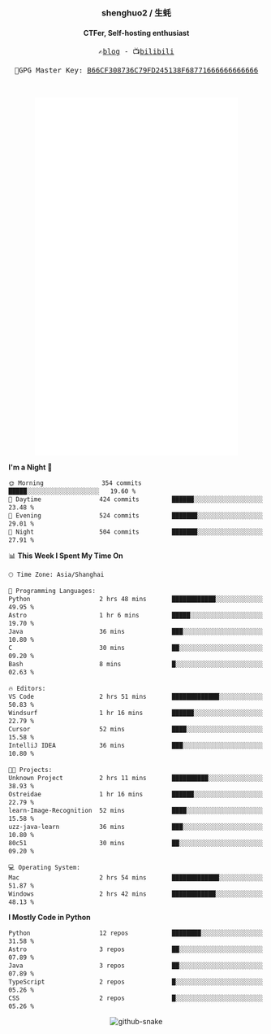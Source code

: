 <h3 align="center"> shenghuo2 / 生蚝 </h3>
<h4 align="center" >CTFer, Self-hosting enthusiast</h3>


<p align="center">
  <samp>
    ✍️<a href="https://blog.shenghuo2.top/">blog</a> -
    📺<a href="https://space.bilibili.com/85894935">bilibili</a>
  </samp>
</p>
<p align="center">
  <samp>
     🔐GPG Master Key: <a align="center" href="https://github.com/shenghuo2.gpg">B66CF308736C79FD245138F68771666666666666</a>
  </samp>
</p>
<br>
<p align="center">
  <a href="https://github.com/shenghuo2">
    <img width="400" align="top" src="https://github.com/shenghuo2/shenghuo2/blob/main/metrics.left.svg" />
  </a>
  <a href="https://github.com/shenghuo2">
    <img width="400" align="top" src="https://github.com/shenghuo2/shenghuo2/blob/main/metrics.right.svg" />
  </a>
</p>


<!--START_SECTION:waka-->
**I'm a Night 🦉** 

```text
🌞 Morning                354 commits         █████░░░░░░░░░░░░░░░░░░░░   19.60 % 
🌆 Daytime                424 commits         ██████░░░░░░░░░░░░░░░░░░░   23.48 % 
🌃 Evening                524 commits         ███████░░░░░░░░░░░░░░░░░░   29.01 % 
🌙 Night                  504 commits         ███████░░░░░░░░░░░░░░░░░░   27.91 % 
```


📊 **This Week I Spent My Time On** 

```text
🕑︎ Time Zone: Asia/Shanghai

💬 Programming Languages: 
Python                   2 hrs 48 mins       ████████████░░░░░░░░░░░░░   49.95 % 
Astro                    1 hr 6 mins         █████░░░░░░░░░░░░░░░░░░░░   19.70 % 
Java                     36 mins             ███░░░░░░░░░░░░░░░░░░░░░░   10.80 % 
C                        30 mins             ██░░░░░░░░░░░░░░░░░░░░░░░   09.20 % 
Bash                     8 mins              █░░░░░░░░░░░░░░░░░░░░░░░░   02.63 % 

🔥 Editors: 
VS Code                  2 hrs 51 mins       █████████████░░░░░░░░░░░░   50.83 % 
Windsurf                 1 hr 16 mins        ██████░░░░░░░░░░░░░░░░░░░   22.79 % 
Cursor                   52 mins             ████░░░░░░░░░░░░░░░░░░░░░   15.58 % 
IntelliJ IDEA            36 mins             ███░░░░░░░░░░░░░░░░░░░░░░   10.80 % 

🐱‍💻 Projects: 
Unknown Project          2 hrs 11 mins       ██████████░░░░░░░░░░░░░░░   38.93 % 
Ostreidae                1 hr 16 mins        ██████░░░░░░░░░░░░░░░░░░░   22.79 % 
learn-Image-Recognition  52 mins             ████░░░░░░░░░░░░░░░░░░░░░   15.58 % 
uzz-java-learn           36 mins             ███░░░░░░░░░░░░░░░░░░░░░░   10.80 % 
80c51                    30 mins             ██░░░░░░░░░░░░░░░░░░░░░░░   09.20 % 

💻 Operating System: 
Mac                      2 hrs 54 mins       █████████████░░░░░░░░░░░░   51.87 % 
Windows                  2 hrs 42 mins       ████████████░░░░░░░░░░░░░   48.13 % 
```

**I Mostly Code in Python** 

```text
Python                   12 repos            ████████░░░░░░░░░░░░░░░░░   31.58 % 
Astro                    3 repos             ██░░░░░░░░░░░░░░░░░░░░░░░   07.89 % 
Java                     3 repos             ██░░░░░░░░░░░░░░░░░░░░░░░   07.89 % 
TypeScript               2 repos             █░░░░░░░░░░░░░░░░░░░░░░░░   05.26 % 
CSS                      2 repos             █░░░░░░░░░░░░░░░░░░░░░░░░   05.26 % 
```




<!--END_SECTION:waka-->


<div align="center">
  <picture>
    <source media="(prefers-color-scheme: dark)" srcset="https://gist.githubusercontent.com/shenghuo2/bfce20b14ab0484cef03bae6e60e0b3a/raw/github-snake-dark.svg" />
    <source media="(prefers-color-scheme: light)" srcset="https://gist.githubusercontent.com/shenghuo2/bfce20b14ab0484cef03bae6e60e0b3a/raw/github-snake.svg" />
    <img alt="github-snake" src="https://gist.githubusercontent.com/shenghuo2/bfce20b14ab0484cef03bae6e60e0b3a/raw/github-snake.svg" />
  </picture>
</div>

<!--
**shenghuo2/shenghuo2** is a ✨ _special_ ✨ repository because its `README.md` (this file) appears on your GitHub profile.

Here are some ideas to get you started:

- 🔭 I’m currently working on ...
- 🌱 I’m currently learning ...
- 👯 I’m looking to collaborate on ...
- 🤔 I’m looking for help with ...
- 💬 Ask me about ...
- 📫 How to reach me: ...
- 😄 Pronouns: ...
- ⚡ Fun fact: ...
-->
